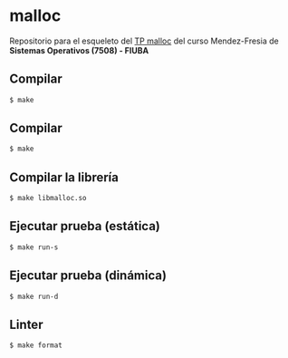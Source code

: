 # malloc

Repositorio para el esqueleto del [TP malloc](https://fisop.github.io/7508/tps/malloc) del curso Mendez-Fresia de **Sistemas Operativos (7508) - FIUBA**

## Compilar

```bash
$ make
```

## Compilar

```bash
$ make
``` 

## Compilar la librería

```bash
$ make libmalloc.so
```

## Ejecutar prueba (estática)

```bash
$ make run-s
```

## Ejecutar prueba (dinámica)

```bash
$ make run-d
```

## Linter

```bash
$ make format
```
